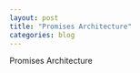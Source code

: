 ```yaml
---
layout: post
title: "Promises Architecture"
categories: blog
---
```


Promises Architecture

<!--more-->
